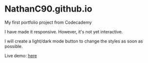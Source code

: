 # NathanC90.github.io

My first portfolio project from Codecademy

I have made it responsive. However, it's not yet interactive.

I will create a light/dark mode button to change the styles as soon as possible.

Live demo: [here](https://nathanc90.github.io/)
